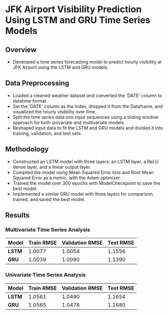# **JFK Airport Visibility Prediction Using LSTM and GRU Time Series Models**

## **Overview**
- Developed a time series forecasting model to predict hourly visibility at JFK Airport using the LSTM and GRU models.

## **Data Preprocessing**
- Loaded a cleaned weather dataset and converted the 'DATE' column to datetime format.
- Set the 'DATE' column as the index, dropped it from the Dataframe, and visualized the hourly visibility over time.
- Split the time series data into input sequences using a sliding window approach for both univariate and multivariate models.
- Reshaped input data to fit the LSTM and GRU models and divided it into training, validation, and test sets.

## **Methodology**
- Constructed an LSTM model with three layers: an LSTM layer, a ReLU dense layer, and a linear output layer.
- Compiled the model using Mean Squared Error loss and Root Mean Squared Error as a metric, with the Adam optimizer.
- Trained the model over 300 epochs with ModelCheckpoint to save the best model.
- Implemented a similar GRU model with three layers for comparison, trained, and saved the best model.

## **Results**

### Multivariate Time Series Analysis

| Model | Train RMSE | Validation RMSE | Test RMSE |
|-------|------------|-----------------|-----------|
| **LSTM** | 1.0077 | 1.0054 | 1.1556 |
| **GRU**  | 1.0039 | 1.0080 | 1.1390 |

### Univariate Time Series Analysis

| Model | Train RMSE | Validation RMSE | Test RMSE |
|-------|------------|-----------------|-----------|
| **LSTM** | 1.0561 | 1.0490 | 1.1654 |
| **GRU**  | 1.0565 | 1.0478 | 1.1680 |
